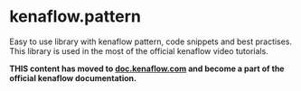 # kenaflow.pattern
Easy to use library with kenaflow pattern, code snippets and best practises. This library is used in the most of the official kenaflow video tutorials.

**THIS content has moved to [doc.kenaflow.com](https://doc.kenaflow.com) and become a part of the official kenaflow documentation.**